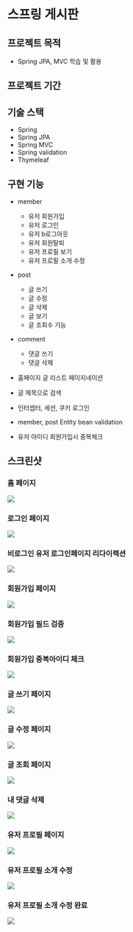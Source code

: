 # 스프링 게시판

## 프로젝트 목적

- Spring JPA, MVC 학습 및 활용

## 프로젝트 기간


## 기술 스택

- Spring
- Spring JPA
- Spring MVC
- Spring validation
- Thymeleaf

## 구현 기능

- member
	- 유저 회원가입
	- 유저 로그인
	- 유저 b로그아웃
	- 유저 회원탈퇴
	- 유저 프로필 보기
	- 유저 프로필 소개 수정
- post
	- 글 쓰기
	- 글 수정
	- 글 삭제
	- 글 보기
	- 글 조회수 기능
- comment
	- 댓글 쓰기
	- 댓글 삭제

- 홈페이지 글 리스트 페이지네이션
- 글 제목으로 검색
- 인터셉터, 세션, 쿠키 로그인
- member, post Entity bean validation
- 유저 아이디 회원가입시 중복체크


## 스크린샷

### 홈 페이지

![](readmeImgs/2023-01-23-14-51-24.png)

### 로그인 페이지
![](readmeImgs/2023-01-23-14-51-47.png)

### 비로그인 유저 로그인페이지 리다이렉션

![](readmeImgs/2023-01-23-14-59-46.png)


### 회원가입 페이지

![](readmeImgs/2023-01-23-14-52-10.png)

### 회원가입 필드 검증

![](readmeImgs/2023-01-23-14-58-57.png)

### 회원가입 중복아이디 체크

![](readmeImgs/2023-01-23-14-57-55.png)

### 글 쓰기 페이지
![](readmeImgs/2023-01-23-14-53-40.png)

### 글 수정 페이지

![](readmeImgs/2023-01-23-14-52-55.png)


### 글 조회 페이지

![](readmeImgs/2023-01-23-14-55-05.png)

### 내 댓글 삭제

![](readmeImgs/2023-01-23-14-55-28.png)


### 유저 프로필 페이지

![](readmeImgs/2023-01-23-14-54-05.png)

### 유저 프로필 소개 수정

![](readmeImgs/2023-01-23-14-54-25.png)

### 유저 프로필 소개 수정 완료

![](readmeImgs/2023-01-23-14-54-36.png)